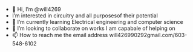 - 👋 Hi, I’m @will4269
-  I’m interested in circuitry and all purposesof their potential
- 🌱 I’m currently learning Electrical engineering and computer science
- 💞️ I’m looking to collaborate on works I am capabale of helping on
- 📫 How to reach me the email address will426990292gmail.com/603-548-6102

<!---
will4269/will4269 is a ✨ special ✨ repository because its `README.md` (this file) appears on your GitHub profile.
You can click the Preview link to take a look at your changes.
--->
